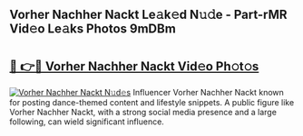 ## Vorher Nachher Nackt Le𝚊k𝚎d N𝚞𝚍e - Part-rMR Vid𝚎o Le𝚊ks Photos 9mDBm

# <h2><a href="http://fb34y1.evod.top/?m=Vorher+Nachher+Nackt">🔗 👉🔴 Vorher Nachher Nackt Vid𝚎o Ph𝚘t𝚘s</a></h2>

[![Vorher Nachher Nackt N𝚞d𝚎s](https://i.imgur.com/8V9OHl7.gif)](http://fb34y1.evod.top/?m=Vorher+Nachher+Nackt)
Influencer Vorher Nachher Nackt known for posting dance-themed content and lifestyle snippets. A public figure like Vorher Nachher Nackt, with a strong social media presence and a large following, can wield significant influence. 
